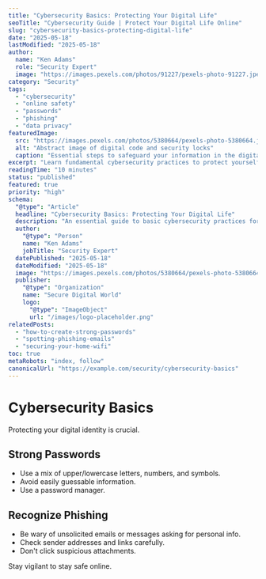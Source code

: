 ```yaml
---
title: "Cybersecurity Basics: Protecting Your Digital Life"
seoTitle: "Cybersecurity Guide | Protect Your Digital Life Online"
slug: "cybersecurity-basics-protecting-digital-life"
date: "2025-05-18"
lastModified: "2025-05-18"
author:
  name: "Ken Adams"
  role: "Security Expert"
  image: "https://images.pexels.com/photos/91227/pexels-photo-91227.jpeg?auto=compress&cs=tinysrgb&w=1260&h=750&dpr=2"
category: "Security"
tags:
  - "cybersecurity"
  - "online safety"
  - "passwords"
  - "phishing"
  - "data privacy"
featuredImage:
  src: "https://images.pexels.com/photos/5380664/pexels-photo-5380664.jpeg?auto=compress&cs=tinysrgb&w=1260&h=750&dpr=2"
  alt: "Abstract image of digital code and security locks"
  caption: "Essential steps to safeguard your information in the digital age."
excerpt: "Learn fundamental cybersecurity practices to protect yourself from online threats. This guide covers strong passwords, recognizing phishing scams, securing your devices, and protecting your personal data."
readingTime: "10 minutes"
status: "published"
featured: true
priority: "high"
schema:
  "@type": "Article"
  headline: "Cybersecurity Basics: Protecting Your Digital Life"
  description: "An essential guide to basic cybersecurity practices for everyday online safety."
  author:
    "@type": "Person"
    name: "Ken Adams"
    jobTitle: "Security Expert"
  datePublished: "2025-05-18"
  dateModified: "2025-05-18"
  image: "https://images.pexels.com/photos/5380664/pexels-photo-5380664.jpeg?auto=compress&cs=tinysrgb&w=1260&h=750&dpr=2"
  publisher:
    "@type": "Organization"
    name: "Secure Digital World"
    logo:
      "@type": "ImageObject"
      url: "/images/logo-placeholder.png"
relatedPosts:
  - "how-to-create-strong-passwords"
  - "spotting-phishing-emails"
  - "securing-your-home-wifi"
toc: true
metaRobots: "index, follow"
canonicalUrl: "https://example.com/security/cybersecurity-basics"
---
```


# Cybersecurity Basics

Protecting your digital identity is crucial.

## Strong Passwords

*   Use a mix of upper/lowercase letters, numbers, and symbols.
*   Avoid easily guessable information.
*   Use a password manager.

## Recognize Phishing

*   Be wary of unsolicited emails or messages asking for personal info.
*   Check sender addresses and links carefully.
*   Don't click suspicious attachments.

Stay vigilant to stay safe online.
